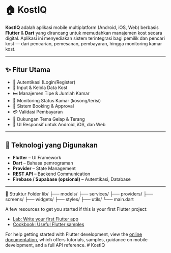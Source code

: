 # 🏠 KostIQ

**KostIQ** adalah aplikasi mobile multiplatform (Android, iOS, Web) berbasis **Flutter** & **Dart** yang dirancang untuk memudahkan manajemen kost secara digital. Aplikasi ini menyediakan sistem terintegrasi bagi pemilik dan pencari kost — dari pencarian, pemesanan, pembayaran, hingga monitoring kamar kost.

---

## ✨ Fitur Utama

- 🔐 Autentikasi (Login/Register)
- 🏢 Input & Kelola Data Kost
- 🛏️ Manajemen Tipe & Jumlah Kamar
- 📆 Monitoring Status Kamar (kosong/terisi)
- 📩 Sistem Booking & Approval
- 💳 Validasi Pembayaran
- 🌙 Dukungan Tema Gelap & Terang
- 📱 UI Responsif untuk Android, iOS, dan Web

---

## 🚀 Teknologi yang Digunakan

- **Flutter** – UI Framework
- **Dart** – Bahasa pemrograman
- **Provider** – State Management
- **REST API** – Backend Communication
- **Firebase / Supabase (opsional)** – Autentikasi, Database

---

🧭 Struktur Folder
lib/
├── models/
├── services/
├── providers/
├── screens/
├── widgets/
├── styles/
├── utils/
└── main.dart

A few resources to get you started if this is your first Flutter project:

- [Lab: Write your first Flutter app](https://docs.flutter.dev/get-started/codelab)
- [Cookbook: Useful Flutter samples](https://docs.flutter.dev/cookbook)

For help getting started with Flutter development, view the
[online documentation](https://docs.flutter.dev/), which offers tutorials,
samples, guidance on mobile development, and a full API reference.
#   K o s t I Q 
 
 
